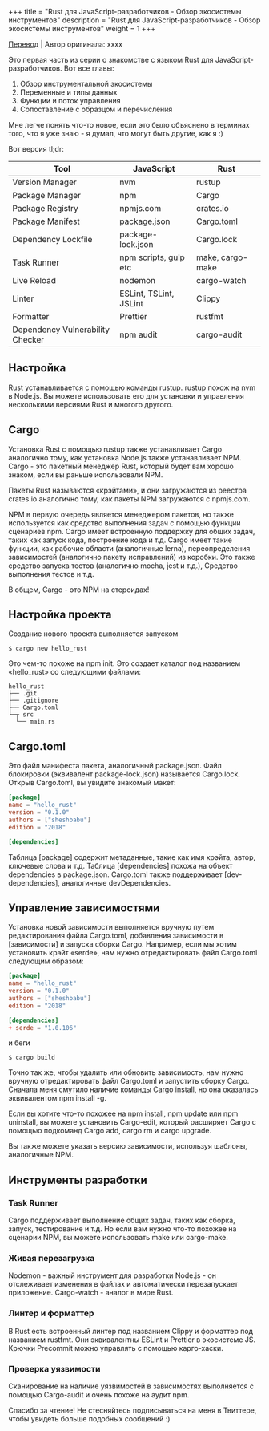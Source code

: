 +++
title = "Rust для JavaScript-разработчиков - Обзор экосистемы инструментов"
description = "Rust для JavaScript-разработчиков - Обзор экосистемы инструментов"
weight = 1
+++

[Перевод](https://www.sheshbabu.com/posts/rust-for-javascript-developers-tooling-ecosystem-overview/) | Автор оригинала: xxxx

Это первая часть из серии о знакомстве с языком Rust для JavaScript-разработчиков. Вот все главы:

1. Обзор инструментальной экосистемы
2. Переменные и типы данных
3. Функции и поток управления
4. Сопоставление с образцом и перечисления

Мне легче понять что-то новое, если это было объяснено в терминах того, что я уже знаю - я думал, что могут быть другие, как я :)

Вот версия tl;dr: 

 Tool 	                         | JavaScript               |	Rust
---------------------------------|--------------------------|------
Version Manager                  |	nvm                     |	rustup
Package Manager                  |	npm                     |	Cargo
Package Registry                 |	npmjs.com               |	crates.io
Package Manifest                 |	package.json            |	Cargo.toml
Dependency Lockfile              |	package-lock.json       |	Cargo.lock
Task Runner                      |	npm scripts, gulp etc   |	make, cargo-make
Live Reload                      |	nodemon                 |	cargo-watch
Linter                           |	ESLint, TSLint, JSLint  |	Clippy
Formatter                        | 	Prettier                |	rustfmt
Dependency Vulnerability Checker |	npm audit               | cargo-audit

## Настройка

Rust устанавливается с помощью команды rustup. rustup похож на nvm в Node.js. Вы можете использовать его для установки и управления несколькими версиями Rust и многого другого.

## Cargo

Установка Rust с помощью rustup также устанавливает Cargo аналогично тому, как установка Node.js также устанавливает NPM. Cargo - это пакетный менеджер Rust, который будет вам хорошо знаком, если вы раньше использовали NPM.

Пакеты Rust называются «крэйтами», и они загружаются из реестра crates.io аналогично тому, как пакеты NPM загружаются с npmjs.com.

NPM в первую очередь является менеджером пакетов, но также используется как средство выполнения задач с помощью функции сценариев npm. Cargo имеет встроенную поддержку для общих задач, таких как запуск кода, построение кода и т.д. Cargo имеет такие функции, как рабочие области (аналогичные lerna), переопределения зависимостей (аналогично пакету исправлений) из коробки. Это также средство запуска тестов (аналогично mocha, jest и т.д.), Средство выполнения тестов и т.д.

В общем, Cargo - это NPM на стероидах!

## Настройка проекта

Создание нового проекта выполняется запуском 

```
$ cargo new hello_rust
```

Это чем-то похоже на npm init. Это создает каталог под названием «hello_rust» со следующими файлами: 

```
hello_rust
├── .git
├── .gitignore
├── Cargo.toml
└─┬ src
  └── main.rs
```

## Cargo.toml

Это файл манифеста пакета, аналогичный package.json. Файл блокировки (эквивалент package-lock.json) называется Cargo.lock. Открыв Cargo.toml, вы увидите знакомый макет: 

```toml
[package]
name = "hello_rust"
version = "0.1.0"
authors = ["sheshbabu"]
edition = "2018"

[dependencies]
```

Таблица [package] содержит метаданные, такие как имя крэйта, автор, ключевые слова и т.д. Таблица [dependencies] похожа на объект dependencies в package.json. Cargo.toml также поддерживает [dev-dependencies], аналогичные devDependencies.

## Управление зависимостями

Установка новой зависимости выполняется вручную путем редактирования файла Cargo.toml, добавления зависимости в [зависимости] и запуска сборки Cargo. Например, если мы хотим установить крэйт «serde», нам нужно отредактировать файл Cargo.toml следующим образом: 

```toml
[package]
name = "hello_rust"
version = "0.1.0"
authors = ["sheshbabu"]
edition = "2018"

[dependencies]
+ serde = "1.0.106"
```

и беги 

```
$ cargo build
```

Точно так же, чтобы удалить или обновить зависимость, нам нужно вручную отредактировать файл Cargo.toml и запустить сборку Cargo. Сначала меня смутило наличие команды Cargo install, но она оказалась эквивалентом npm install -g.

Если вы хотите что-то похожее на npm install, npm update или npm uninstall, вы можете установить Cargo-edit, который расширяет Cargo с помощью подкоманд Cargo add, cargo rm и cargo upgrade.

Вы также можете указать версию зависимости, используя шаблоны, аналогичные NPM.

## Инструменты разработки

### Task Runner

Cargo поддерживает выполнение общих задач, таких как сборка, запуск, тестирование и т.д. Но если вам нужно что-то похожее на сценарии NPM, вы можете использовать make или cargo-make.

### Живая перезагрузка

Nodemon - важный инструмент для разработки Node.js - он отслеживает изменения в файлах и автоматически перезапускает приложение. Cargo-watch - аналог в мире Rust.

### Линтер и форматтер

В Rust есть встроенный линтер под названием Clippy и форматтер под названием rustfmt. Они эквивалентны ESLint и Prettier в экосистеме JS. Крючки Precommit можно управлять с помощью карго-хаски.

### Проверка уязвимости

Сканирование на наличие уязвимостей в зависимостях выполняется с помощью Cargo-audit и очень похоже на аудит npm.

Спасибо за чтение! Не стесняйтесь подписываться на меня в Твиттере, чтобы увидеть больше подобных сообщений :) 